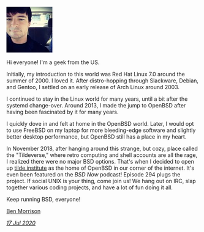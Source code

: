 <p><a href="/" alt="avatar" title="home page"><img src="benmorrison.jpeg" class="w3"></a></p>

Hi everyone! I'm a geek from the US.

Initially, my introduction to this world was Red Hat Linux 7.0 around
the summer of 2000.  I loved it.  After distro-hopping through
Slackware, Debian, and Gentoo, I settled on an early release of Arch
Linux around 2003.

I continued to stay in the Linux world for many years, until a bit after
the systemd change-over.  Around 2013, I made the jump to OpenBSD after
having been fascinated by it for many years.

I quickly dove in and felt at home in the OpenBSD world.  Later, I would
opt to use FreeBSD on my laptop for more bleeding-edge software and
slightly better desktop performance, but OpenBSD still has a place in my
heart.

In November 2018, after hanging around this strange, but cozy, place
called the "Tildeverse," where retro computing and shell accounts are
all the rage, I realized there were no major BSD options.  That's when I
decided to open up [tilde.institute](https://tilde.institute) as the
home of OpenBSD in our corner of the internet.  It's even been featured
on the *BSD Now* podcast!  Episode 294 plugs the project.  If social
UNIX is your thing, come join us!  We hang out on IRC, slap together
various coding projects, and have a lot of fun doing it all.

Keep running BSD, everyone!

[Ben Morrison](https://gbmor.dev)

_[17 Jul 2020](/raw/people/benmorrison.md)_
